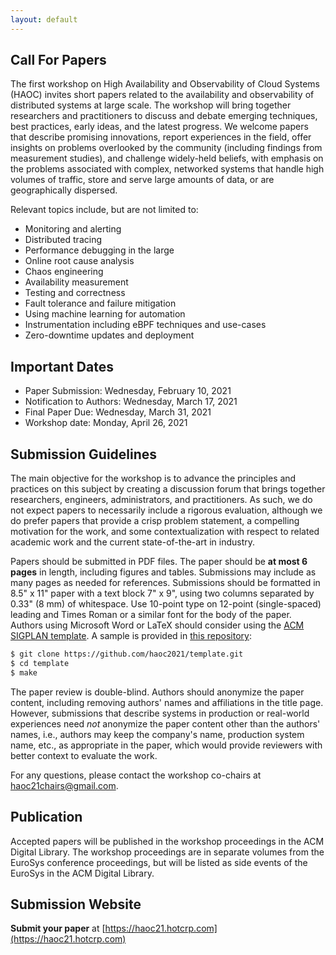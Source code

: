 ```yaml
---
layout: default
---
```


<!-- <img class="img-logo" src="assets/image/cloud_aircraft2.png" alt="Cloud Image" style="padding-left: 0px; padding-right: 0px;"> -->

<h2 class="text-primary">Call For Papers</h2>

The first workshop on High Availability and Observability of Cloud Systems
(HAOC) invites short papers related to the availability and observability of
distributed systems at large scale. The workshop will bring together
researchers and practitioners to discuss and debate emerging techniques, best
practices, early ideas, and the latest progress. We welcome papers that
describe promising innovations, report experiences in the field, offer insights
on problems overlooked by the community (including findings from measurement
studies), and challenge widely-held beliefs, with emphasis on the problems
associated with complex, networked systems that handle high volumes of traffic,
store and serve large amounts of data, or are geographically dispersed. 

Relevant topics include, but are not limited to:
* Monitoring and alerting
* Distributed tracing
* Performance debugging in the large
* Online root cause analysis
* Chaos engineering
* Availability measurement
* Testing and correctness
* Fault tolerance and failure mitigation
* Using machine learning for automation 
* Instrumentation including eBPF techniques and use-cases
* Zero-downtime updates and deployment

<h2 class="text-primary">Important Dates</h2>

* Paper Submission: Wednesday, February 10, 2021
* Notification to Authors: Wednesday, March 17, 2021
* Final Paper Due: Wednesday, March 31, 2021
* Workshop date: Monday, April 26, 2021

<h2 class="text-primary">Submission Guidelines</h2>

The main objective for the workshop is to advance the principles and practices on
this subject by creating a discussion forum that brings together researchers,
engineers, administrators, and practitioners. As such, we do not expect papers
to necessarily include a rigorous evaluation, although we do prefer papers that
provide a crisp problem statement, a compelling motivation for the work, and
some contextualization with respect to related academic work and the current
state-of-the-art in industry.

Papers should be submitted in PDF files. The paper should be **at most 6 pages** in length, 
including figures and tables. Submissions may include as many pages as needed for references.
Submissions should be formatted in 8.5" x 11" paper with a text block 7" x 9", 
using two columns separated by 0.33" (8 mm) of whitespace. Use 10-point type on 
12-point (single-spaced) leading and Times Roman or a similar font for the 
body of the paper. Authors using Microsoft Word or LaTeX should consider using 
the [ACM SIGPLAN template](https://www.acm.org/publications/proceedings-template).
A sample is provided in [this repository](https://github.com/haoc2021/template.git):

```bash
$ git clone https://github.com/haoc2021/template.git
$ cd template
$ make
```

The paper review is double-blind. Authors should anonymize the paper content, 
including removing authors' names and affiliations in the title page. 
However, submissions that describe systems in production or real-world 
experiences need *not* anonymize the paper content other than the 
authors' names, i.e., authors may keep the company's name, production 
system name, etc., as appropriate in the paper, which would provide 
reviewers with better context to evaluate the work.

For any questions, please contact the workshop co-chairs at [haoc21chairs@gmail.com](mailto:haoc21chairs@gmail.com).

<h2 class="text-primary">Publication</h2>

Accepted papers will be published in the workshop proceedings in the ACM Digital 
Library. The workshop proceedings are in separate volumes from the EuroSys 
conference proceedings, but will be listed as side events of the EuroSys 
in the ACM Digital Library.

<h2 class="text-primary">Submission Website</h2>

**Submit your paper** at [https://haoc21.hotcrp.com](https://haoc21.hotcrp.com)
